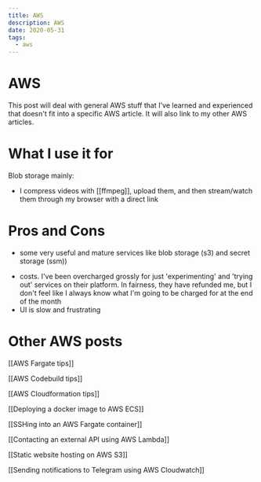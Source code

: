 ```yaml
---
title: AWS
description: AWS
date: 2020-05-31
tags:
  - aws
---
```


# AWS
This post will deal with general AWS stuff that I've learned and experienced that doesn't fit into a specific AWS article. It will also link to my other AWS articles.

# What I use it for
Blob storage mainly:
- I compress videos with [[ffmpeg]], upload them, and then stream/watch them through my browser with a direct link

# Pros and Cons
+ some very useful and mature services like blob storage (s3) and secret storage (ssm))
- costs. I've been overcharged grossly for just 'experimenting' and 'trying out' services on their platform. In fairness, they have refunded me, but I don't feel like I always know what I'm going to be charged for at the end of the month
- UI is slow and frustrating 


# Other AWS posts

[[AWS Fargate tips]]

[[AWS Codebuild tips]]

[[AWS Cloudformation tips]]

[[Deploying a docker image to AWS ECS]]

[[SSHing into an AWS Fargate container]]

[[Contacting an external API using AWS Lambda]]

[[Static website hosting on AWS S3]]

[[Sending notifications to Telegram using AWS Cloudwatch]]